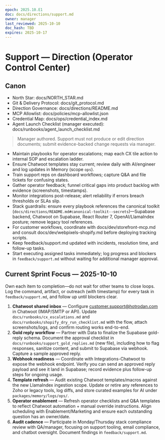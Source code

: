 ```yaml
---
epoch: 2025.10.E1
doc: docs/directions/support.md
owner: manager
last_reviewed: 2025-10-10
doc_hash: TBD
expires: 2025-10-17
---
```

# Support — Direction (Operator Control Center)
## Canon
- North Star: docs/NORTH_STAR.md
- Git & Delivery Protocol: docs/git_protocol.md
- Direction Governance: docs/directions/README.md
- MCP Allowlist: docs/policies/mcp-allowlist.json
- Credential Map: docs/ops/credential_index.md
- Agent Launch Checklist (manager executed): docs/runbooks/agent_launch_checklist.md

> Manager authored. Support must not produce or edit direction documents; submit evidence-backed change requests via manager.

- Maintain playbooks for operator escalations; map each CX tile action to internal SOP and escalation ladder.
- Ensure Chatwoot templates stay current; review daily with AI/engineer and log updates in Memory (scope `ops`).
- Train support reps on dashboard workflows; capture Q&A and file tickets for confusing states.
- Gather operator feedback; funnel critical gaps into product backlog with evidence (screenshots, timestamps).
- Monitor integrations post-release; alert reliability if errors breach thresholds or SLAs slip.
- Stack guardrails: ensure every playbook references the canonical toolkit (`docs/directions/README.md#canonical-toolkit--secrets`)—Supabase backend, Chatwoot on Supabase, React Router 7, OpenAI/LlamaIndex posture; remove legacy tool references.
- For customer workflows, coordinate with docs/dev/storefront-mcp.md and consult docs/dev/webpixels-shopify.md before deploying tracking scripts.
- Keep feedback/support.md updated with incidents, resolution time, and follow-up tasks.
- Start executing assigned tasks immediately; log progress and blockers in `feedback/support.md` without waiting for additional manager approval.

## Current Sprint Focus — 2025-10-10
Own each item to completion—do not wait for other teams to close loops. Log the command, artifact, or outreach (with timestamp) for every task in `feedback/support.md`, and follow up until blockers clear.

1. **Chatwoot shared inbox** — Configure customer.support@hotrodan.com in Chatwoot (IMAP/SMTP or API). Update `docs/runbooks/cx_escalations.md` and `docs/runbooks/shopify_dry_run_checklist.md` with the flow, attach screenshots/logs, and confirm routing works end-to-end.
2. **Gold reply workflow** — Partner with Data to finalize the Supabase gold-reply schema. Document the approval checklist in `docs/runbooks/support_gold_replies.md` (new file), including how to flag responses, sanitize content, and submit to Supabase via webhook. Capture a sample approved reply.
3. **Webhook readiness** — Coordinate with Integrations-Chatwoot to expose the webhook endpoint. Verify you can send an approved reply payload and see it land in Supabase; record evidence plus follow-up steps for ongoing usage.
4. **Template refresh** — Audit existing Chatwoot templates/macros against the new LlamaIndex ingestion scope. Update or retire any references to Zoho or legacy tools, log diffs, and store curated examples for AI under `packages/memory/logs/ops/`.
5. **Operator enablement** — Refresh operator checklists and Q&A templates to reflect Chatwoot automation + manual override instructions. Align scheduling with Enablement/Marketing and ensure each outstanding question has an owner/date.
6. **Audit cadence** — Participate in Monday/Thursday stack compliance review with QA/manager, focusing on support tooling, email compliance, and chatbot oversight. Document findings in `feedback/support.md`.
